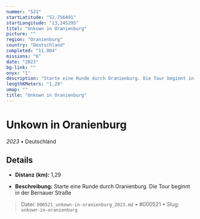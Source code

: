 ```yaml
---
nummer: "521"
startLatitude: "52,756491"
startLongitude: "13,245295"
titel: "Unkown in Oranienburg"
picture: ""
region: "Oranienburg"
country: "Deutschland"
completed: "11.004"
missions: "6"
date: "2023"
bg-link: ""
onyx: "1"
description: "Starte eine Runde durch Oranienburg. Die Tour beginnt in der Bernauer Straße"
lengthKMeters: "1,29"
umap: ""
title: "Unkown in Oranienburg"
---
```

# Unkown in Oranienburg

*2023* • Deutschland



## Details
- **Distanz (km):** 1,29



- **Beschreibung:** Starte eine Runde durch Oranienburg. Die Tour beginnt in der Bernauer Straße



> Datei: `000521_unkown-in-oranienburg_2023.md` • #000521 • Slug: `unkown-in-oranienburg`
